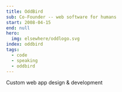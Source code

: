 ```yaml
---
title: OddBird
sub: Co-Founder -- web software for humans
start: 2008-04-15
end: null
hero:
  img: elsewhere/oddlogo.svg
index: oddbird
tags:
  - code
  - speaking
  - oddbird
---
```


Custom web app design & development
